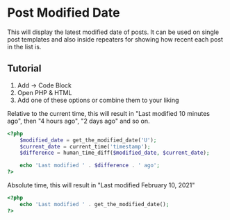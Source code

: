 # Post Modified Date
This will display the latest modified date of posts.
It can be used on single post templates and also inside 
repeaters for showing how recent each post in the list is.

## Tutorial
1. Add -> Code Block  
2. Open PHP & HTML  
3. Add one of these options or combine them to your liking  

Relative to the current time, this will result in "Last modified 10 minutes ago", then "4 hours ago", "2 days ago" and so on.  
```php
<?php
	$modified_date = get_the_modified_date('U');
	$current_date = current_time('timestamp');
	$difference = human_time_diff($modified_date, $current_date);

	echo 'Last modified ' . $difference . ' ago';
?>
```

Absolute time, this will result in "Last modified February 10, 2021"  
```php
<?php
	echo 'Last modified ' . get_the_modified_date();
?>
```
